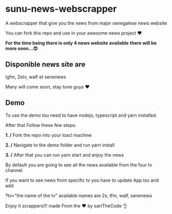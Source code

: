 # sunu-news-webscrapper

A webscrapper that give you the news from major senegalese news website

You can fork this repo and use in your awesome news project ❤️

**For the time being there is only 4 news website available**
**there will be more soon...😍**

## Disponible news site are

igfm, 2stv, walf et senenews

Many will come soon, stay tune guys :heart:

## Demo

To use the demo tou need to have nodejs, typescript and yarn installed.

After that Follow these few steps:

**1. /** Fork the repo into your loacl machine

**2. /** Navigate to the demo folder and run yarn install

**3. /** After that you can run yarn start and enjoy the news

By default you are going to see all the news available from the four tv channel.

If you want to see news from specific tv you have to update App.tsx and add

?tv="the name of the tv" available names are 2s, tfm, walf, senenews

Enjoy it scrappers!!! made From the ❤️ by sarrTheCode 👌
